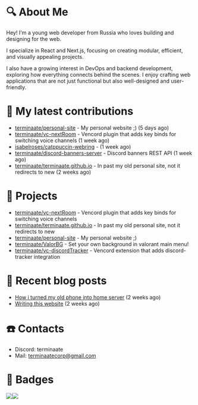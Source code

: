 # :mag: About Me
Hey! I'm a young web developer from Russia who loves building and designing for the web.

I specialize in React and Next.js, focusing on creating modular, efficient, and visually appealing projects.

I also have a growing interest in DevOps and backend development, exploring how everything connects behind the scenes. I enjoy crafting web applications that are not just functional but also well-designed and user-friendly.

# :construction: My latest contributions

- [terminaate/personal-site](https://github.com/terminaate/personal-site) - My personal website ;) (5 days ago)
- [terminaate/vc-nextRoom](https://github.com/terminaate/vc-nextRoom) - Vencord plugin that adds key binds for switching voice channels (1 week ago)
- [isabelroses/catppuccin-webring](https://github.com/isabelroses/catppuccin-webring) -  (1 week ago)
- [terminaate/discord-banners-server](https://github.com/terminaate/discord-banners-server) - Discord banners REST API (1 week ago)
- [terminaate/terminaate.github.io](https://github.com/terminaate/terminaate.github.io) - In past my old personal site, not it redirects to new (2 weeks ago)


# :briefcase: Projects

- [terminaate/vc-nextRoom](https://github.com/terminaate/vc-nextRoom) - Vencord plugin that adds key binds for switching voice channels
- [terminaate/terminaate.github.io](https://github.com/terminaate/terminaate.github.io) - In past my old personal site, not it redirects to new
- [terminaate/personal-site](https://github.com/terminaate/personal-site) - My personal website ;)
- [terminaate/ValorBG](https://github.com/terminaate/ValorBG) - Set your own background in valorant main menu!
- [terminaate/vc-discordTracker](https://github.com/terminaate/vc-discordTracker) - Vencord extension that adds discord-tracker integration

# :bookmark_tabs: Recent blog posts

- [How i turned my old phone into home server](https://terminaate.site/blog/home-server-creation) (2 weeks ago)
- [Writing this website](https://terminaate.site/blog/writing-this-site) (2 weeks ago)

# :phone: Contacts
- Discord: terminaate
- Mail: terminaatecorp@gmail.com

# :memo: Badges
<div style="display : flex; align-items : center">
  <img align="center" src="https://github-readme-stats.vercel.app/api/top-langs/?username=terminaate&theme=omni&hide_border=true&border_radius=15px"/>
  <img align="center" src="https://github-readme-stats.vercel.app/api?username=terminaate&theme=omni&hide_border=true&border_radius=15px"/>
</div>
